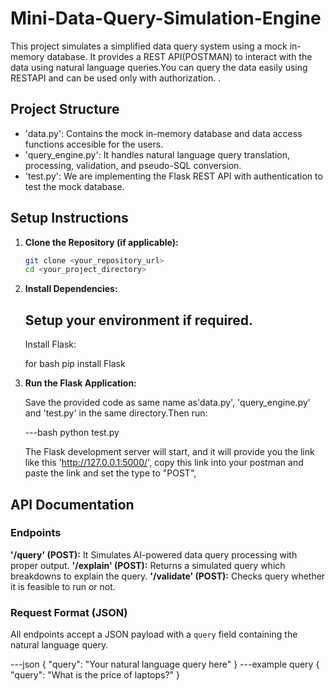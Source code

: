# Mini-Data-Query-Simulation-Engine
This project simulates a simplified data query system using a mock in-memory database. It provides a REST API(POSTMAN) to interact with the data using natural language queries.You can query the data easily using RESTAPI and can be used only with authorization.
.
## Project Structure

* 'data.py': Contains the mock in-memory database and data access functions accesible for the users.
* 'query_engine.py': It handles natural language query translation, processing, validation, and pseudo-SQL conversion.
* 'test.py': We are implementing the Flask REST API with authentication to test the mock database.

## Setup Instructions

1.  **Clone the Repository (if applicable):**

    ```bash
    git clone <your_repository_url>
    cd <your_project_directory>
    ```

2.  **Install Dependencies:**
   
    Setup your environment if required.
    ---
    Install Flask:

    for bash
    pip install Flask

4.  **Run the Flask Application:**

    Save the provided code as same name as'data.py', 'query_engine.py' and 'test.py' in the same directory.Then run:

    ---bash
    python test.py

    The Flask development server will start, and it will provide you the link like this 'http://127.0.0.1:5000/',
    copy this link into your postman and paste the link and set the type to "POST",

## API Documentation

### Endpoints

**'/query' (POST):** It Simulates AI-powered data query processing with proper output.
**'/explain' (POST):** Returns a simulated query which breakdowns to explain the query.
**'/validate' (POST):** Checks query whether it is feasible to run or not.

### Request Format (JSON)

All endpoints accept a JSON payload with a `query` field containing the natural language query.

---json
{
    "query": "Your natural language query here"
}
---example query
{
    "query": "What is the price of laptops?"
}
